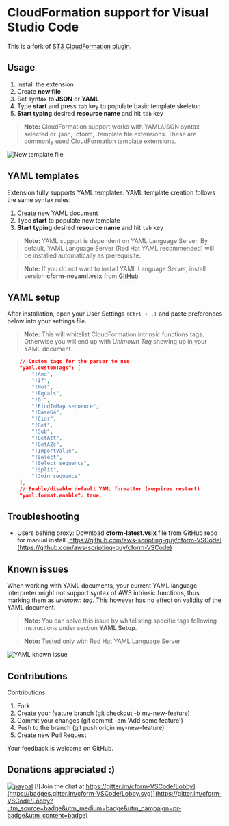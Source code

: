 CloudFormation support for Visual Studio Code 
===================

This is a fork of [ST3 CloudFormation plugin](https://github.com/beaknit/cform).


Usage
-------------

 1. Install the extension
 2. Create **new file**
 3. Set syntax to **JSON** or **YAML**
 4. Type **start** and press ```tab``` key to populate basic template skeleton
 5. **Start typing** desired **resource name** and hit ```tab``` key


> **Note:** CloudFormation support works with YAML/JSON syntax selected or .json, .cform, .template file extensions. These are commonly used CloudFormation template extensions.

![New template file](https://raw.githubusercontent.com/aws-scripting-guy/cform-VSCode/master/assets/new_template_file.gif)

YAML templates
------------------

Extension fully supports YAML templates. YAML template creation follows the same syntax rules: 

1. Create new YAML document
2. Type **start** to populate new template
3. **Start typing** desired **resource name** and hit ```tab``` key

> **Note:** YAML support is dependent on YAML Language Server.
By default,  YAML Language Server (Red Hat YAML recommended) will be installed automatically as prerequisite. 

> **Note:** If you do not want to install YAML Language Server, install version **cform-noyaml.vsix** from [GitHub](https://github.com/aws-scripting-guy/cform-VSCode). 

YAML setup
------------------

After installation, open your User Settings ```(Ctrl + ,)``` and paste preferences below into your settings file. 

> **Note:** This will whitelist CloudFormation intrinsic functions tags. Otherwise you will end up with *Unknown Tag* showing up in your YAML document.

```json
    // Custom tags for the parser to use
    "yaml.customTags": [
        "!And",
        "!If",
        "!Not",
        "!Equals",
        "!Or",
        "!FindInMap sequence",
        "!Base64",
        "!Cidr",
        "!Ref",
        "!Sub",
        "!GetAtt",
        "!GetAZs",
        "!ImportValue",
        "!Select",
        "!Select sequence",
        "!Split",
        "!Join sequence"
    ],
    // Enable/disable default YAML formatter (requires restart)
    "yaml.format.enable": true,
```

Troubleshooting
-------------------

* Users behing proxy: 
Download  **cform-latest.vsix** file from GitHub repo for manual install
[https://github.com/aws-scripting-guy/cform-VSCode](https://github.com/aws-scripting-guy/cform-VSCode)

Known issues
-------------------

When working with YAML documents, your current YAML language interpreter might not support syntax of AWS intrinsic functions, thus marking them as *unknown tag*. 
This however has no effect on validity of the YAML document. 

> **Note:** You can solve this issue by whitelisting specific tags following instructions under section **YAML Setup**. 

> **Note:** Tested only with Red Hat YAML Language Server

![YAML known issue](https://raw.githubusercontent.com/aws-scripting-guy/cform-VSCode/master/assets/known_issue1.png)

Contributions
-------------------
Contributions: 

1. Fork
2. Create your feature branch (git checkout -b my-new-feature)
3. Commit your changes (git commit -am 'Add some feature')
4. Push to the branch (git push origin my-new-feature)
5. Create new Pull Request

Your feedback is welcome on GitHub.

Donations appreciated :)
-------------------

[![paypal](https://www.paypalobjects.com/en_US/i/btn/btn_donateCC_LG.gif)](https://www.paypal.com/cgi-bin/webscr?cmd=_donations&business=5DE3L7KRM6RB8&lc=US&item_name=AWS%20Scripting%20Guy&currency_code=USD&bn=PP%2dDonationsBF%3abtn_donate_LG%2egif%3aNonHosted) [![Join the chat at https://gitter.im/cform-VSCode/Lobby](https://badges.gitter.im/cform-VSCode/Lobby.svg)](https://gitter.im/cform-VSCode/Lobby?utm_source=badge&utm_medium=badge&utm_campaign=pr-badge&utm_content=badge)

